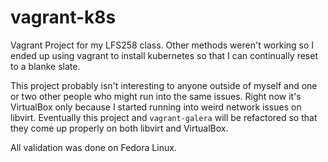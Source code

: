 # vagrant-k8s
Vagrant Project for my LFS258 class. Other methods weren't working so I ended up using vagrant to install kubernetes so that I can continually reset to a blanke slate. 

This project probably isn't interesting to anyone outside of myself and one or two other people who might run into the same issues. Right now it's VirtualBox only because I started running into weird network issues on libvirt. Eventually this project and `vagrant-galera` will be refactored so that they come up properly on both libvirt and VirtualBox.

All validation was done on Fedora Linux.
